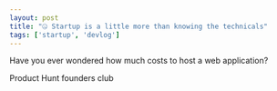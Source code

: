 ```yaml
---
layout: post 
title: "🤐 Startup is a little more than knowing the technicals"
tags: ['startup', 'devlog']
---
```


Have you ever wondered how much costs to host a web application?



Product Hunt founders club
